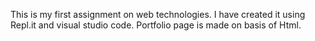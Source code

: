 This is my first assignment on web technologies. I have created it using Repl.it and visual studio code. Portfolio page is made on basis of Html.